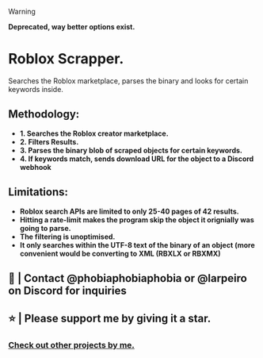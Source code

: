 > [!WARNING]
> **Deprecated, way better options exist.**

# Roblox Scrapper.
Searches the Roblox marketplace, parses the binary and looks for certain keywords inside.

## **Methodology:**
- __1. Searches the Roblox creator marketplace.__
- __2. Filters Results.__
- __3. Parses the binary blob of scraped objects for certain keywords.__
- __4. If keywords match, sends download URL for the object to a Discord webhook__

## **Limitations:**
- __Roblox search APIs are limited to only 25-40 pages of 42 results.__
- __Hitting a rate-limit makes the program skip the object it orignially was going to parse.__
- __The filtering is unoptimised.__
- __It only searches within the UTF-8 text of the binary of an object (more convenient would be converting to XML (RBXLX or RBXMX)__

## 👥 | Contact @phobiaphobiaphobia or @larpeiro on Discord for inquiries

## ⭐ | Please support me by giving it a star.

### [Check out other projects by me.](https://github.com/whoisvax/)
